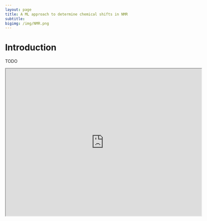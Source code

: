 ```yaml
---
layout: page
title: A ML approach to determine chemical shifts in NMR
subtitle: 
bigimg: /img/NMR.png
---
```

# Introduction
TODO
<iframe src="https://drive.google.com/file/d/1tVm0JO-4Iun7YRKL3Aj9q5Z8FvDQ8Usb/preview" width="640" height="480"></iframe>
